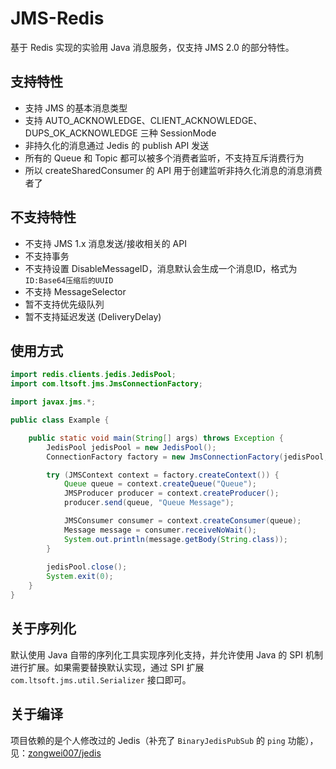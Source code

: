 # JMS-Redis
基于 Redis 实现的实验用 Java 消息服务，仅支持 JMS 2.0 的部分特性。

## 支持特性

* 支持 JMS 的基本消息类型
* 支持 AUTO_ACKNOWLEDGE、CLIENT_ACKNOWLEDGE、DUPS_OK_ACKNOWLEDGE 三种 SessionMode
* 非持久化的消息通过 Jedis 的 publish API 发送
* 所有的 Queue 和 Topic 都可以被多个消费者监听，不支持互斥消费行为
* 所以 createSharedConsumer 的 API 用于创建监听非持久化消息的消息消费者了

## 不支持特性

* 不支持 JMS 1.x 消息发送/接收相关的 API
* 不支持事务
* 不支持设置 DisableMessageID，消息默认会生成一个消息ID，格式为`ID:Base64压缩后的UUID`
* 不支持 MessageSelector
* 暂不支持优先级队列
* 暂不支持延迟发送 (DeliveryDelay)

## 使用方式

```java
import redis.clients.jedis.JedisPool;
import com.ltsoft.jms.JmsConnectionFactory;

import javax.jms.*;

public class Example {

    public static void main(String[] args) throws Exception {
        JedisPool jedisPool = new JedisPool();
        ConnectionFactory factory = new JmsConnectionFactory(jedisPool, "ClientId");

        try (JMSContext context = factory.createContext()) {
            Queue queue = context.createQueue("Queue");
            JMSProducer producer = context.createProducer();
            producer.send(queue, "Queue Message");

            JMSConsumer consumer = context.createConsumer(queue);
            Message message = consumer.receiveNoWait();
            System.out.println(message.getBody(String.class));
        }
        
        jedisPool.close();
        System.exit(0);
    }
}
```

## 关于序列化

默认使用 Java 自带的序列化工具实现序列化支持，并允许使用 Java 的 SPI 机制进行扩展。如果需要替换默认实现，通过 SPI 扩展 `com.ltsoft.jms.util.Serializer` 接口即可。

## 关于编译

项目依赖的是个人修改过的 Jedis（补充了 `BinaryJedisPubSub` 的 `ping` 功能），见：[zongwei007/jedis](https://github.com/zongwei007/jedis)
